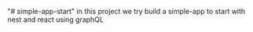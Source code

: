 "# simple-app-start"
in this project we try build a simple-app to start with nest and react using graphQL
